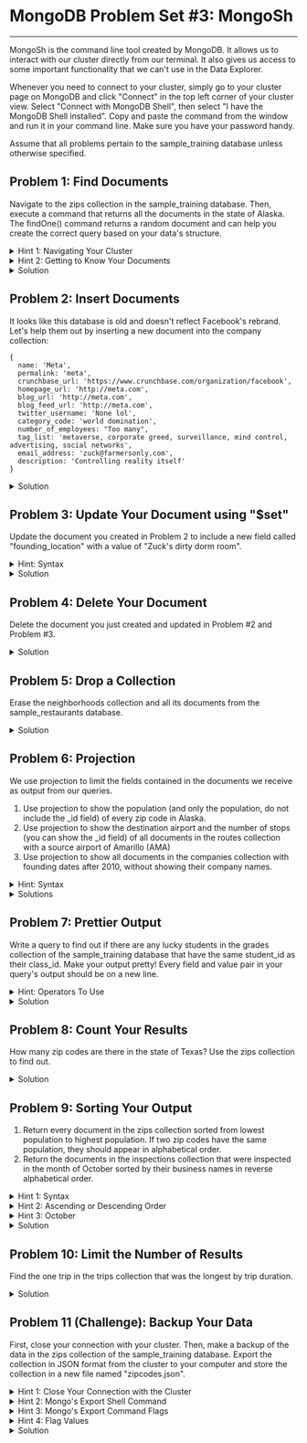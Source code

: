 # MongoDB Problem Set #3: MongoSh

---

MongoSh is the command line tool created by MongoDB.
It allows us to interact with our cluster directly
from our terminal. It also gives us access to some
important functionality that we can't use in the
Data Explorer.

Whenever you need to connect to your cluster, simply
go to your cluster page on MongoDB and click "Connect"
in the top left corner of your cluster view. Select
"Connect with MongoDB Shell", then select "I have the
MongoDB Shell installed". Copy and paste the command
from the window and run it in your command line. Make 
sure you have your password handy.

Assume that all problems pertain to the sample_training
database unless otherwise specified.

## Problem 1: Find Documents
Navigate to the zips collection in the sample_training 
database. Then, execute a command that returns all
the documents in the state of Alaska. The findOne()
command returns a random document and can help you
create the correct query based on your data's structure.

<details>
<summary>Hint 1: Navigating Your Cluster</summary>

The `show dbs` command shows you all the databases in
your cluster. Similarly, the `show collections` command
shows the collections in the current database. Remember that
`use <database name>` gives you access to the collections 
in a database and is necessary to interact with your data.
</details>

<details>
<summary>Hint 2: Getting to Know Your Documents</summary>

Run `db.<collection name>.findOne()` to return a random
document in the collection. This will allow you to look
at the object returned and see how its fields and values
are structured. Once you know this structure, creating
your query will be easier.
</details>

<details>

<summary>Solution</summary>

1. After connecting with my cluster, I always run
the following command to remind myself of which
databases I have to work with:
``` 
show dbs
```
2. Then, run this command to access the sample_training
database:
``` 
use sample_training
```
3. Now that you are inside your database, this is handy
command to know that shows the collections in the database
you're currently using:
```
show collections
```
4. Finally, execute this command to return all documents
with a field named "state" that has the value "AL":
``` 
db.zips.find( {"state" : "AL"} )
```

### More Info

---

The `find()` command allows us to create queries, just like
the ones we saw in the previous two MongoDB problem sets. 
We can use the techniques we learned in the previous problem
sets by giving a query as an argument to the `find()` function.

For instance, in Problem Set 1 Problem #2, we found all documents
related to the state of texas by typing in `{ "state" : "TX" }` in
the search bar of the Data Explorer. We can run
`db.zips.find( {"state" : "TX"} )` in our shell to receive the exact same
output.

We can also use the operators we learned in Problem Set #2. For instance,
in Problem #3, we used the "$expr" operator and the "$eq" operator,
as well as "$" to access field values like this:

`{ "$expr" : { "$eq" : [ "$start station name", "$end station name" ] }}`

We can make the exact same query from the command line like this:
`db.trips.find( { "$expr" : { "$eq" : [ "$start station name", "$end station name" ] }} )`

Hopefully now you can see that the work we did in Problem Sets #1 and #2
directly translate into our work in the MongoDB shell.
</details> 

## Problem 2: Insert Documents
It looks like this database is old and doesn't reflect
Facebook's rebrand. Let's help them out by
inserting a new document into the company collection:
```
{
  name: 'Meta',
  permalink: 'meta',
  crunchbase_url: 'https://www.crunchbase.com/organization/facebook',
  homepage_url: 'http://meta.com',
  blog_url: 'http://meta.com',
  blog_feed_url: 'http://meta.com',
  twitter_username: 'None lol',
  category_code: 'world domination',
  number_of_employees: "Too many",
  tag_list: 'metaverse, corporate greed, surveillance, mind control, advertising, social networks',
  email_address: 'zuck@farmersonly.com',
  description: 'Controlling reality itself'
}
```

<details>
<summary>Solution</summary>

You should use this general format to insert
one new document into a collection: 

`db.<collection name>.insertOne()`
Your new document (curly braces must be included) will go inside the
parentheses of `insertOne()`. `insertMany()` is the command you
will use to insert many documents at once.
</details>


## Problem 3: Update Your Document using "$set"
Update the document you created in Problem 2 to include
a new field called "founding_location" with a value of
"Zuck's dirty dorm room".

<details>
<summary>Hint: Syntax</summary>

You will have to use the `updateOne()` command here. The
command takes two arguments, a search query and an action
to perform (this part needs an operator like 
"$set" or "$inc" to do anything useful). Here's the outline: 

`db.<collection name>.updateOne( {<search query>}, {<action to perform>} )`
</details>

<details>
<summary>Solution</summary>

Using the MongoDB update functions follows this general form:

`db.<collection name>.updateOne( {<search query>}, {<action to perform>} )`

I decided to search the collection with the document's
Twitter username, although you can use any field that you wish.
This is the command I wrote to update the document:
```
db.companies.updateOne( {"twitter_username" : "None lol"}, 
{ "$set" : { "founding_location" : "Zuck's dirty dorm room" } } )
```

Then, you should probably use find() to verify that your 
document was successfully updated:
```
db.companies.find({ "twitter_username" : "None lol" } )
```

### More Info

---

`updateOne()` and `updateMany()` are used to update existing
documents. In this exercise, we saw how these commands can 
create a new field in a document and set its value. However,
if the field already exists in the document, its value is
updated to the new value you provide to the operator.

</details>


## Problem 4: Delete Your Document
Delete the document you just created and updated in Problem #2
and Problem #3.

<details>
<summary>Solution</summary>

The MongoDB shell commands that allow us to delete 
documents are `deleteOne()` and `deleteMany()`. Since we
are only wishing to delete one document, we can use
`deleteOne()`. However, commands like `insertOne`,
`deleteOne()`, and `updateOne()` are dangerous because
they will delete one random matching element even if
multiple elements are found by the query.

However, we can be sure that we are deleting the right
document (and thus safely using `deleteOne()`) by querying
with the document's unique "_id" value. The unique id
of the document I created was "61e830a94758c56554fe96ec",
so the following command lets me delete the correct document:

```
db.companies.deleteOne({ "_id" : ObjectId("61e830a94758c56554fe96ec") })
```
</details>

## Problem 5: Drop a Collection
Erase the neighborhoods collection 
and all its documents from the sample_restaurants database.

<details>
<summary>Solution</summary>

1. Run `use sample_restaurants` to switch into the correct
database for this problem.
2. Run `show collections` to see which collections are
in the database.
3. Use `db.neighborhoods.drop()` to drop the neighborhoods collection 
from the database. This deletes all of its documents and removes the
collection too, so be very careful with this command.
4. Run `show collections` again to verify that you successfully
dropped the neighborhoods collection.
</details>

## Problem 6: Projection
We use projection to limit the fields contained in the documents
we receive as output from our queries.

1. Use projection to show the population (and only the population,
   do not include the _id field) of every zip code in Alaska.
2. Use projection to show the destination airport and the
   number of stops (you can
   show the _id field) of all
   documents in the routes collection with a source airport of
   Amarillo (AMA)
3. Use projection to show all documents in the companies
   collection with founding dates after 2010, without showing their
   company names.

<details>
<summary>Hint: Syntax</summary>

You will put your projection inside the parentheses of the
find() like this: `find({<query>}, {<projection>})`. Projection
works by labeling fields either 1 (include) or 0 (exclude).
You must use either 1 OR 0 in a projection, with the exception
that the "_id" field can be specified as 1 or 0 in any projection.
</details>

<details>
<summary>Solutions</summary>

1. ```db.zips.find({ "state" : "AL"}, {"pop" : 1, "_id" : 0})```
2. ```db.routes.find({"src_airport" : "AMA"}, {"dst_airport" : 1, "stops": 1})```
3. ```db.companies.find({"founded_year" : {"$gt" : 2005}}, {"name" : 0})```
</details>

## Problem 7: Prettier Output
Write a query to find out if there are any lucky students in the
grades collection of the sample_training database that have 
the same student_id as their class_id. Make your output pretty!
Every field and value pair in your query's output should be on a new line.

<details>
<summary>Hint: Operators To Use</summary>

Since you are comparing the values at two different 
fields, you will need to use the "$expr" operator.
Look back at Problem Set #2 for a refresher on 
how to use this operator.
</details>

<details>
<summary>Solution</summary>

This is the command to run:
```
db.grades.find({ "$expr" : {"$eq" : ["$student_id", "$class_id"]} }).pretty()
```
</details>

## Problem 8: Count Your Results
How many zip codes are there in the state of Texas? Use
the zips collection to find out.

<details>
<summary>Solution</summary>

In order to count the results of a query, use `count()`.
The following command returns the number of zip codes in Texas:
```
db.zips.find( {"state" : "TX"} ).count()
```
</details>

## Problem 9: Sorting Your Output
1. Return every document in the zips collection
sorted from lowest population to highest population. If two zip
codes have the same population, they should appear in alphabetical
order.
2. Return the documents in the inspections collection that
were inspected in the month of October
sorted by their business names in reverse alphabetical order.


<details>
<summary>Hint 1: Syntax</summary>

The command you will use here is `sort()`. Inside the parentheses,
you will pass in the fields you want to sort by separated
by commas, as well as
an indicator of if you want to sort in ascending or descending
order.
</details>

<details>
<summary>Hint 2: Ascending or Descending Order</summary>

Inside the parentheses, of `sort()`, you indicate that you want
to sort by ascending or descending order by providing a 1 or a -1,
respectively. For example, the following code sorts by a field
named count and returns documents in increasing order:

``` 
sort({"count" : 1})
```
</details>

<details>
<summary>Hint 3: October</summary>

The "date" field in the inspections collection
contains the month, day,
and year all in one string. You will need to use
the '$regex' operator to look inside this string
and pull out the month.

</details>

<details>
<summary>Solution</summary>

1. ```db.zips.find().sort({ "pop" : 1, "state": 1 })```
2. ```db.inspections.find({ "date" : { "$regex" : "Oct" }} ).sort( {"business_name" : -1} )```

Check out the hints above for more information on
the syntax shown here. 
</details>


## Problem 10: Limit the Number of Results
Find the one trip in the trips collection that was 
the longest by trip duration.

<details>
<summary>Solution</summary>

The `limit()` function takes in only one argument,
the maximum number of documents to return from the query.
Thus, sorting on trip duration in descending order
and returning just one value gives us the document
with the longest trip duration.
```
db.trips.find().sort( {"tripduration" : -1} ).limit(1)
```

### More Info

---

MongoDB will return the same output for both of the
below commands:

```
db.trips.find().sort( {"tripduration" : -1} ).limit(1)
```
and
```
db.trips.find().limit(1).sort( {"tripduration" : -1} )
```

Hopefully this strikes you as strange. In the second command,
we limit the result of `find()` to just one document, and then
we conduct our sort. Since `find()` returns a random document,
we might expect `limit(1)` to always return that same random
document, thus rendering our sorting worthless.

Since it rarely makes sense to limit your query
results before sorting them, MongoDB always sorts first, then limits
the result of the search.

Note that projection and `limit()` are very different things.
Projection modifies the fields shown in the output documents while
`limit()` determines the number of documents that are returned. They
can also be combined (and they frequently are) like this command
that only returns the "_id" and "tripduration" field values, sorts
to find the largest "tripduration" value, and then limits to only
return one document:
```
db.trips.find({},{"tripduration" : 1}).sort( {"tripduration" : -1} ).limit(1)
```

</details>

## Problem 11 (Challenge): Backup Your Data
First, close your connection with your cluster. Then,
make a backup of the data in the zips collection of the
sample_training database. Export the collection in JSON format
from the cluster to your computer and store the collection in a 
new file named "zipcodes.json".

<details>
<summary>Hint 1: Close Your Connection with the Cluster</summary>

To do this, run `quit()`. This command exits the current
MongoDB shell session.
</details>

<details>
<summary>Hint 2: Mongo's Export Shell Command</summary>

To export your data from your cluster to your computer in
JSON format, use the `mongoexport` command.
</details>

<details>
<summary>Hint 3: Mongo's Export Command Flags </summary>

The `mongoexport` command needs two flags to operate properly:
uri (`--uri`) and collection (`--collection`). Finally, a third
optional flag, out (`--out`), allows you to name the output file
that will end up on your computer. Without the out flag, 
MongoDB will automatically name the resulting file the same name
as the collection.
</details>

<details>
<summary>Hint 4: Flag Values</summary>

Here are some example values for what to put in your `--uri`,
`--collection`, and `--out` flags: 

1. The uri flag should follow this format:
```
--uri="mongodb+srv://<your username>:<your password>@<your cluster>.mongodb.net/<database name>"
```
2. The collection flag does not need to be a string, it can
be specified like this:
```
--collection=<your collection name>
```
3. The out flag specifies the file name of the file that the exported data
will reside in like this:
```
--out=<yourFileName.json>
```
</details>

<details>
<summary>Solution</summary>

Keep in mind that I have substituted my own
username and password into this command. Please reference
Hint 4 for advice about how to format your flags. The uri
flag value should follow a similar format to the `mongosh` command you ran to 
connect to your cluster originally.

The whole command should look something like this:
``` 
mongoexport --uri mongodb+srv://CWilson1901:zC7eJKdG.BqSdb%21@cluster0.guijn.mongodb.net/sample_training --collection zips --out zipcodes.json
```

For extra guidance, you can look at MongoDB's "Cmd Line Tools"
tab in your Cluster. A similar concept applies to importing data
from your computer to your databases.
</details>
